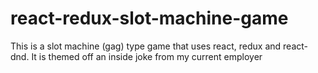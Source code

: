 # react-redux-slot-machine-game
This is a slot machine (gag) type game that uses react, redux and react-dnd.  It is themed off an inside joke from my current employer
